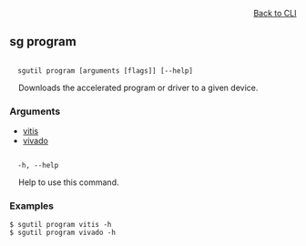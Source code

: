 <div id="readme" class="Box-body readme blob js-code-block-container">
<article class="markdown-body entry-content p-3 p-md-6" itemprop="text">
<p align="right">
<a href="https://github.com/fpgasystems/hacc/blob/main/CLI/README.md#cli">Back to CLI</a>
</p>

# sg program

<code>
  sgutil program [arguments [flags]] [--help]
</code>
<p>
  &nbsp; &nbsp; Downloads the accelerated program or driver to a given device.
</p>

### Arguments

* [vitis](./sgutil-program-vitis.md)
* [vivado](./sgutil-program-vivado.md)

<code>
  -h, --help
</code>
<p>
  &nbsp; &nbsp; Help to use this command.
</p>

### Examples
```
$ sgutil program vitis -h
$ sgutil program vivado -h
```